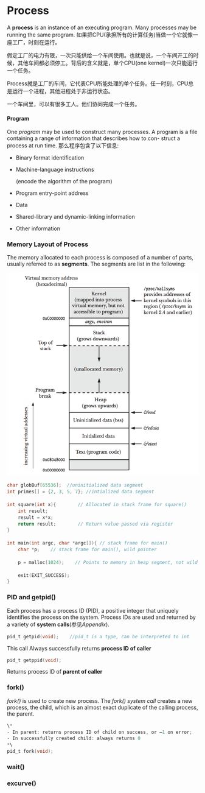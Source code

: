 # Process
A **process** is an instance of an executing program. Many processes may be running the same program.
如果把CPU(承担所有的计算任务)当做一个它就像一座工厂，时刻在运行。

假定工厂的电力有限，一次只能供给一个车间使用。也就是说，一个车间开工的时候，其他车间都必须停工。背后的含义就是，单个CPU(one kernel)一次只能运行一个任务。

Process就是工厂的车间，它代表CPU所能处理的单个任务。任一时刻，CPU总是运行一个进程，其他进程处于非运行状态。

一个车间里，可以有很多工人。他们协同完成一个任务。
#### Program
One *program* may be used to construct many processes. 
A program is a file containing a range of information that describes how to con- struct a process at run time. 
那么程序包含了以下信息:

- Binary format identification
- Machine-language instructions

    (encode the algorithm of the program)
- Program entry-point address
- Data
- Shared-library and dynamic-linking information
- Other information

### Memory Layout of Process
The memory allocated to each process is composed of a number of parts, usually referred to as **segments**. The segments are list in the following:

![The Memory Layout of Process](/assets/typicalMemoryLayout.png)


```c
char globBuf[65536];  //uninitialized data segment
int primes[] = {2, 3, 5, 7}; //intialized data segment

int square(int x){        // Allocated in stack frame for square()
    int result;           
    result = x*x;    
    return result;        // Return value passed via register
}

int main(int argc, char *argc[]){ // stack frame for main() 
    char *p;    // stack frame for main(), wild pointer
    
    p = malloc(1024);    // Points to memory in heap segment, not wild pointer anymore
    
    exit(EXIT_SUCCESS);
}

```

### PID and getpid()

Each process has a process ID (PID), a positive integer that uniquely identifies the process on the system. 
Process IDs are used and returned by a variety of **system calls**(参见*Appendix*).
```c
pid_t getpid(void);    //pid_t is a type, can be interpreted to int
```
This call Always successfully returns **process ID of caller**
```c
pid_t getppid(void);
```
Returns process ID of **parent of caller**
### fork()
*fork()* is used to create new process.
The *fork() system call* creates a new process, the child, which is an almost exact
duplicate of the calling process, the parent.

```c
\*
- In parent: returns process ID of child on success, or –1 on error;
- In successfully created child: always returns 0
*\
pid_t fork(void); 
```

### wait()


### excurve()



